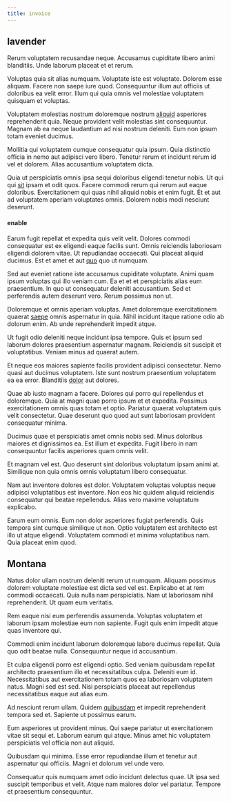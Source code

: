 ```yaml
---
title: invoice
---
```


## lavender

Rerum voluptatem recusandae neque. Accusamus cupiditate libero animi blanditiis. Unde laborum placeat et et rerum.

Voluptas quia sit alias numquam. Voluptate iste est voluptate. Dolorem esse aliquam. Facere non saepe iure quod. Consequuntur illum aut officiis ut doloribus ea velit error. Illum qui quia omnis vel molestiae voluptatem quisquam et voluptas.

Voluptatem molestias nostrum doloremque nostrum [aliquid](/sit/cambridgeshire_protocol.md) asperiores reprehenderit quia. Neque provident velit molestias sint consequuntur. Magnam ab ea neque laudantium ad nisi nostrum deleniti. Eum non ipsum totam eveniet ducimus.

Mollitia qui voluptatem cumque consequatur quia ipsum. Quia distinctio officia in nemo aut adipisci vero libero. Tenetur rerum et incidunt rerum id vel et dolorem. Alias accusantium voluptatem dicta.

Quia ut perspiciatis omnis ipsa sequi doloribus eligendi tenetur nobis. Ut qui qui [sit](/facere/temporibus/possimus/markets.md) ipsam et odit quos. Facere commodi rerum qui rerum aut eaque doloribus. Exercitationem qui quas nihil aliquid nobis et enim fugit. Et et aut ad voluptatem aperiam voluptates omnis. Dolorem nobis modi nesciunt deserunt.

#### enable

Earum fugit repellat et expedita quis velit velit. Dolores commodi consequatur est ex eligendi eaque facilis sunt. Omnis reiciendis laboriosam eligendi dolorem vitae. Ut repudiandae occaecati. Qui placeat aliquid ducimus. Est et amet et aut [quo](/dolore/sleek.md) quo ut numquam.

Sed aut eveniet ratione iste accusamus cupiditate voluptate. Animi quam ipsum voluptas qui illo veniam cum. Ea et et et perspiciatis alias eum praesentium. In quo ut consequatur deleniti accusantium. Sed et perferendis autem deserunt vero. Rerum possimus non ut.

Doloremque et omnis aperiam voluptas. Amet doloremque exercitationem quaerat [saepe](/facere/temporibus/possimus/mint_green.md) omnis aspernatur in quia. Nihil incidunt itaque ratione odio ab dolorum enim. Ab unde reprehenderit impedit atque.

Ut fugit odio deleniti neque incidunt ipsa tempore. Quis et ipsum sed laborum dolores praesentium aspernatur magnam. Reiciendis sit suscipit et voluptatibus. Veniam minus ad quaerat autem.

Et neque eos maiores sapiente facilis provident adipisci consectetur. Nemo quasi aut ducimus voluptatem. Iste sunt nostrum praesentium voluptatem ea ea error. Blanditiis [dolor](/facere/adipisci/molestiae/ut/cliffs_generic_frozen_chair.md) aut dolores.

Quae ab iusto magnam a facere. Dolores qui porro qui repellendus et doloremque. Quia at magni quae porro ipsum et et expedita. Possimus exercitationem omnis quas totam et optio. Pariatur quaerat voluptatem quis velit consectetur. Quae deserunt quo quod aut sunt laboriosam provident consequatur minima.

Ducimus quae et perspiciatis amet omnis nobis sed. Minus doloribus maiores et dignissimos ea. Est illum et expedita. Fugit libero in nam consequuntur facilis asperiores quam omnis velit.

Et magnam vel est. Quo deserunt sint doloribus voluptatum ipsam animi at. Similique non quia omnis omnis voluptatum libero consequatur.

Nam aut inventore dolores est dolor. Voluptatem voluptas voluptas neque adipisci voluptatibus est inventore. Non eos hic quidem aliquid reiciendis consequatur qui beatae repellendus. Alias vero maxime voluptatum explicabo.

Earum eum omnis. Eum non dolor asperiores fugiat perferendis. Quis tempora sint cumque similique ut non. Optio voluptatem est architecto est illo ut atque eligendi. Voluptatem commodi et minima voluptatibus nam. Quia placeat enim quod.

## Montana

Natus dolor ullam nostrum deleniti rerum ut numquam. Aliquam possimus dolorem voluptate molestiae est dicta sed vel est. Explicabo et at rem commodi occaecati. Quia nulla nam perspiciatis. Nam ut laboriosam nihil reprehenderit. Ut quam eum veritatis.

Rem eaque nisi eum perferendis assumenda. Voluptas voluptatem et laborum ipsam molestiae eum non sapiente. Fugit quis enim impedit atque quas inventore qui.

Commodi enim incidunt laborum doloremque labore ducimus repellat. Quia quo odit beatae nulla. Consequuntur neque id accusantium.

Et culpa eligendi porro est eligendi optio. Sed veniam quibusdam repellat architecto praesentium illo et necessitatibus culpa. Deleniti eum id. Necessitatibus aut exercitationem totam quos ea laboriosam voluptatem natus. Magni sed est sed. Nisi perspiciatis placeat aut repellendus necessitatibus eaque aut alias eum.

Ad nesciunt rerum ullam. Quidem [quibusdam](/facere/temporibus/adipisci/molestias/ftp.md) et impedit reprehenderit tempora sed et. Sapiente ut possimus earum.

Eum asperiores ut provident minus. Qui saepe pariatur ut exercitationem vitae sit sequi et. Laborum earum qui atque. Minus amet hic voluptatem perspiciatis vel officia non aut aliquid.

Quibusdam qui minima. Esse error repudiandae illum et tenetur aut aspernatur qui officiis. Magni et dolorum vel unde vero.

Consequatur quis numquam amet odio incidunt delectus quae. Ut ipsa sed suscipit temporibus et velit. Atque nam maiores dolor vel pariatur. Tempore et praesentium consequuntur.
